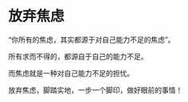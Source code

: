 # 放弃焦虑

“你所有的焦虑，其实都源于对自己能力不足的焦虑”。

所有求而不得的，都源自于自己的能力不足。

而焦虑就是一种对自己能力不足的担忧。

放弃焦虑，脚踏实地，一步一个脚印，做好眼前的事情！



